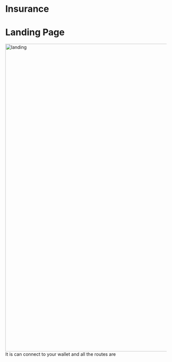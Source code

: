 # Insurance
<h1>Landing Page</h1>
<img width="960" alt="landing" src="https://user-images.githubusercontent.com/96938880/215262788-c0634b74-6936-4de8-96fb-a164bc44138d.png">
It is can connect to your wallet and all the routes are
